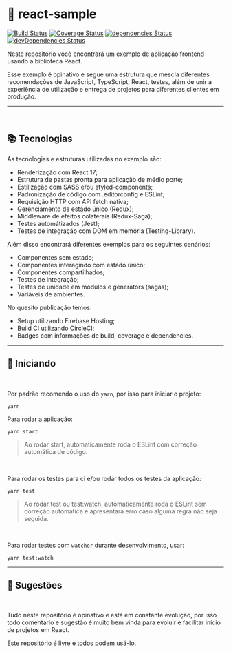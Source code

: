 # 🤖 react-sample
[![Build Status](https://circleci.com/gh/vitorspadacio/react-sample.svg?style=shield)](https://circleci.com/gh/vitorspadacio/react-sample) 
[![Coverage Status](https://coveralls.io/repos/github/vitorspadacio/react-sample/badge.svg?branch=main)](https://coveralls.io/github/vitorspadacio/react-sample?branch=main) [![dependencies Status](https://status.david-dm.org/gh/vitorspadacio/react-sample.svg)](https://david-dm.org/vitorspadacio/react-sample) [![devDependencies Status](https://status.david-dm.org/gh/vitorspadacio/react-sample.svg?type=dev)](https://david-dm.org/vitorspadacio/react-sample?type=dev)

Neste repositório você encontrará um exemplo de aplicação frontend usando a biblioteca React.

Esse exemplo é opinativo e segue uma estrutura que mescla diferentes recomendações de JavaScript, TypeScript, React, testes, além de unir a experiência de utilização e entrega de projetos para diferentes clientes em produção.

---

<br/>

## 📚 Tecnologias

As tecnologias e estruturas utilizadas no exemplo são:
- Renderização com React 17;
- Estrutura de pastas pronta para aplicação de médio porte;
- Estilização com SASS e/ou styled-components;
- Padronização de código com .editorconfig e ESLint;
- Requisição HTTP com API fetch nativa;
- Gerenciamento de estado único (Redux);
- Middleware de efeitos colaterais (Redux-Saga);
- Testes automátizados (Jest);
- Testes de integração com DOM em memória (Testing-Library).

Além disso encontrará diferentes exemplos para os seguintes cenários:
- Componentes sem estado;
- Componentes interagindo com estado único;
- Componentes compartilhados;
- Testes de integração;
- Testes de unidade em módulos e generators (sagas);
- Variáveis de ambientes.

No quesito publicação temos:
- Setup utilizando Firebase Hosting;
- Build CI utilizando CircleCI;
- Badges com informações de build, coverage e dependencies.

---

## 🚀 Iniciando

<br/>

Por padrão recomendo o uso do ``yarn``, por isso para iniciar o projeto:
```
yarn
```

Para rodar a aplicação:
```
yarn start
```
> Ao rodar start, automaticamente roda o ESLint com correção automática de código.

<br/>

Para rodar os testes para ci e/ou rodar todos os testes da aplicação:
```
yarn test
```
> Ao rodar test ou test:watch, automaticamente roda o ESLint sem correção automática e apresentará erro caso alguma regra não seja seguida.

<br/>

Para rodar testes com `watcher` durante desenvolvimento, usar:
```
yarn test:watch
```

---

## 🦝 Sugestões

<br/>

Tudo neste repositório é opinativo e está em constante evolução, por isso todo comentário e sugestão é muito bem vinda para evoluir e facilitar início de projetos em React.

Este repositório é livre e todos podem usá-lo.
